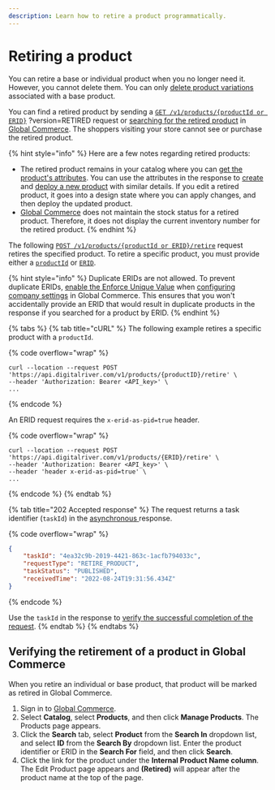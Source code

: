 ```yaml
---
description: Learn how to retire a product programmatically.
---
```


# Retiring a product

You can retire a base or individual product when you no longer need it. However, you cannot delete them. You can only [delete product variations](deleting-a-product-variation.md) associated with a base product.

You can find a retired product by sending a [`GET /v1/products/{productId or ERID}`](../retrieve-products-synchronous-api/getting-a-base-or-individual-product.md) ?version=RETIRED request or [searching for the retired product](https://help.digitalriver.com/help/gc/Products/All-Products/Editing-a-product.htm#HowToSearchForProduct) in [Global Commerce](https://gc.digitalriver.com/gc/ent/login.do). The shoppers visiting your store cannot see or purchase the retired product.&#x20;

{% hint style="info" %}
Here are a few notes regarding retired products:

* The retired product remains in your catalog where you can [get the product's attributes](../retrieve-products-synchronous-api/getting-a-base-or-individual-product.md). You can use the attributes in the response to [create](creating-or-updating-a-product.md) and [deploy a new product](deploying-a-product.md) with similar details. If you edit a retired product, it goes into a design state where you can apply changes, and then deploy the updated product.&#x20;
* [Global Commerce](https://gc.digitalriver.com/gc/ent/login.do) does not maintain the stock status for a retired product. Therefore, it does not display the current inventory number for the retired product.
{% endhint %}

The following [`POST /v1/products/{productId or ERID}/retire`](https://www.digitalriver.com/docs/commerce-admin-api/#tag/Manage-Product-\(Asynchronous-API\)/paths/\~1v1\~1products\~1%7BproductId%7D\~1retire/post) request retires the specified product. To retire a specific product, you must provide either a  [`productId`](../../../general-resources/common-shoppers-and-admin-apis-reference/product-identifier.md) or [`ERID`](../../../general-resources/common-shoppers-and-admin-apis-reference/external-reference-identifier-erid.md).&#x20;

{% hint style="info" %}
Duplicate ERIDs are not allowed. To prevent duplicate ERIDs, [enable the Enforce Unique Value](../../../general-resources/common-shoppers-and-admin-apis-reference/external-reference-identifier-erid.md#enabling-the-enforce-unique-value) when [configuring company settings](https://help.digitalriver.com/internal-help/gc/Administration/Company/Configuring-company-settings.htm) in Global Commerce. This ensures that you won't accidentally provide an ERID that would result in duplicate products in the response if you searched for a product by ERID.
{% endhint %}

{% tabs %}
{% tab title="cURL" %}
The following example retires a specific product with a `productId`.

{% code overflow="wrap" %}
```http
curl --location --request POST 'https://api.digitalriver.com/v1/products/{productID}/retire' \
--header 'Authorization: Bearer <API_key>' \
...
```
{% endcode %}

An ERID request requires the `x-erid-as-pid=true` header.

{% code overflow="wrap" %}
```http
curl --location --request POST 'https://api.digitalriver.com/v1/products/{ERID}/retire' \
--header 'Authorization: Bearer <API_key>' \
--header 'header x-erid-as-pid=true' \
...
```
{% endcode %}
{% endtab %}

{% tab title="202 Accepted response" %}
The request returns a task identifier (`taskId`) in the [asynchronous ](../getting-started.md#asynchronous-and-synchronous-calls)response.

{% code overflow="wrap" %}
```json
{
    "taskId": "4ea32c9b-2019-4421-863c-1acfb794033c",
    "requestType": "RETIRE_PRODUCT",
    "taskStatus": "PUBLISHED",
    "receivedTime": "2022-08-24T19:31:56.434Z"
}
```
{% endcode %}

Use the `taskId` in the response to [verify the successful completion of the request](../get-the-task-status-for-a-product-synchronous-api/).
{% endtab %}
{% endtabs %}

## Verifying the retirement of a product in Global Commerce

When you retire an individual or base product, that product will be marked as retired in Global Commerce.

1. Sign in to [Global Commerce](https://gc.digitalriver.com/gc/ent/login.do).
2. Select **Catalog**, select **Products**, and then click **Manage Products**. The Products page appears.
3. Click the **Search** tab, select **Product** from the **Search In** dropdown list, and select **ID** from the **Search By** dropdown list. Enter the product identifier or ERID in the **Search For** field, and then click **Search**.
4. Click the link for the product under the **Internal Product Name column**. The Edit Product page appears and **(Retired)** will appear after the product name at the top of the page.
